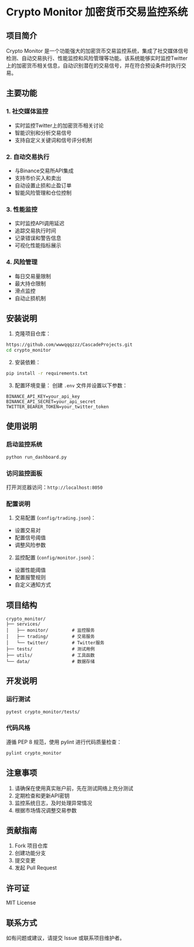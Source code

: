 # Crypto Monitor 加密货币交易监控系统

## 项目简介

Crypto Monitor 是一个功能强大的加密货币交易监控系统，集成了社交媒体信号检测、自动交易执行、性能监控和风险管理等功能。该系统能够实时监控Twitter上的加密货币相关信息，自动识别潜在的交易信号，并在符合预设条件时执行交易。

## 主要功能

### 1. 社交媒体监控
- 实时监控Twitter上的加密货币相关讨论
- 智能识别和分析交易信号
- 支持自定义关键词和信号评分机制

### 2. 自动交易执行
- 与Binance交易所API集成
- 支持市价买入和卖出
- 自动设置止损和止盈订单
- 智能风险管理和仓位控制

### 3. 性能监控
- 实时监控API调用延迟
- 追踪交易执行时间
- 记录错误和警告信息
- 可视化性能指标展示

### 4. 风险管理
- 每日交易量限制
- 最大持仓限制
- 滑点监控
- 自动止损机制

## 安装说明

1. 克隆项目仓库：
```bash
https://github.com/wwwqqqzzz/CascadeProjects.git
cd crypto_monitor
```

2. 安装依赖：
```bash
pip install -r requirements.txt
```

3. 配置环境变量：
创建 `.env` 文件并设置以下参数：
```
BINANCE_API_KEY=your_api_key
BINANCE_API_SECRET=your_api_secret
TWITTER_BEARER_TOKEN=your_twitter_token
```

## 使用说明

### 启动监控系统
```bash
python run_dashboard.py
```

### 访问监控面板
打开浏览器访问：`http://localhost:8050`

### 配置说明

1. 交易配置 (`config/trading.json`)：
- 设置交易对
- 配置信号阈值
- 调整风险参数

2. 监控配置 (`config/monitor.json`)：
- 设置性能阈值
- 配置报警规则
- 自定义通知方式

## 项目结构

```
crypto_monitor/
├── services/
│   ├── monitor/         # 监控服务
│   ├── trading/         # 交易服务
│   └── twitter/         # Twitter服务
├── tests/               # 测试用例
├── utils/               # 工具函数
└── data/                # 数据存储
```

## 开发说明

### 运行测试
```bash
pytest crypto_monitor/tests/
```

### 代码风格
遵循 PEP 8 规范，使用 pylint 进行代码质量检查：
```bash
pylint crypto_monitor
```

## 注意事项

1. 请确保在使用真实账户前，先在测试网络上充分测试
2. 定期检查和更新API密钥
3. 监控系统日志，及时处理异常情况
4. 根据市场情况调整交易参数

## 贡献指南

1. Fork 项目仓库
2. 创建功能分支
3. 提交变更
4. 发起 Pull Request

## 许可证

MIT License

## 联系方式

如有问题或建议，请提交 Issue 或联系项目维护者。 